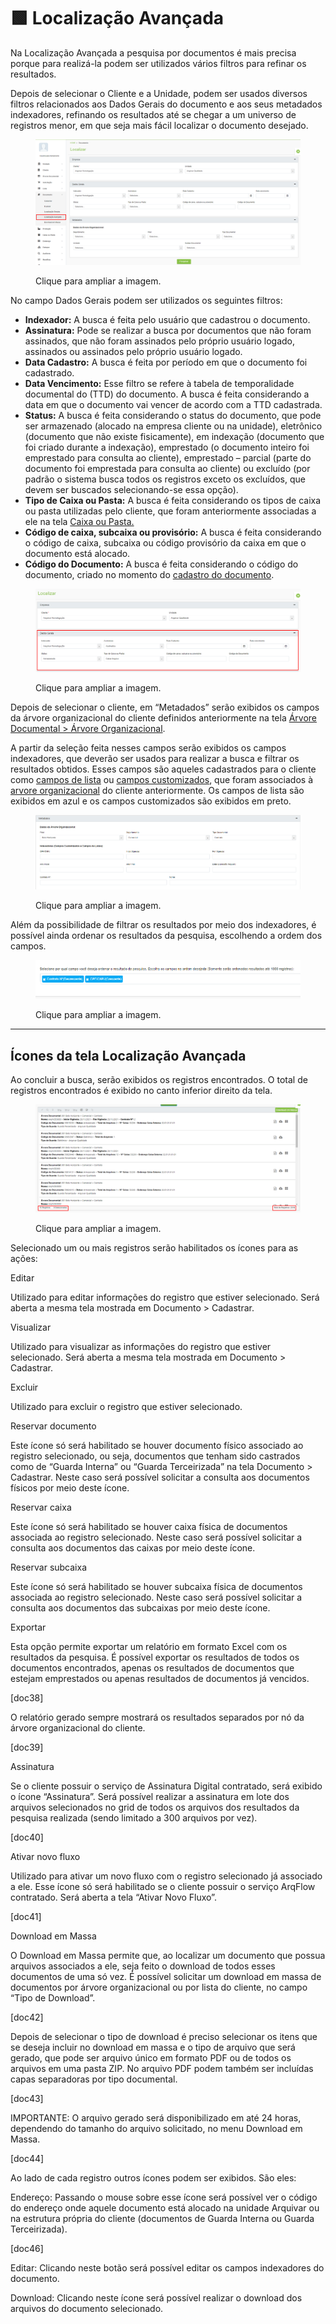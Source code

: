 # 🟩 Localização Avançada

Na Localização Avançada a pesquisa por documentos é mais precisa porque para realizá-la podem ser utilizados vários filtros para refinar os resultados. &#x20;

Depois de selecionar o Cliente e a Unidade, podem ser usados diversos filtros relacionados aos Dados Gerais do documento e aos seus metadados indexadores, refinando os resultados até se chegar a um universo de registros menor, em que seja mais fácil localizar o documento desejado. &#x20;

<figure><img src="../.gitbook/assets/documento12.png" alt=""><figcaption><p>Clique para ampliar a imagem.</p></figcaption></figure>

No campo Dados Gerais podem ser utilizados os seguintes filtros:&#x20;

* **Indexador:** A busca é feita pelo usuário que cadastrou o documento.&#x20;
* **Assinatura:** Pode se realizar a busca por documentos que não foram assinados, que não foram assinados pelo próprio usuário logado, assinados ou assinados pelo próprio usuário logado.&#x20;
* **Data Cadastro:** A busca é feita por período em que o documento foi cadastrado.&#x20;
* **Data Vencimento:** Esse filtro se refere à tabela de temporalidade documental do (TTD) do documento. A busca é feita considerando a data em que o documento vai vencer de acordo com a TTD cadastrada.&#x20;
* **Status:** A busca é feita considerando o status do documento, que pode ser armazenado (alocado na empresa cliente ou na unidade), eletrônico (documento que não existe fisicamente), em indexação (documento que foi criado durante a indexação), emprestado (o documento inteiro foi emprestado para consulta ao cliente), emprestado – parcial (parte do documento foi emprestada para consulta ao cliente) ou excluído (por padrão o sistema busca todos os registros exceto os excluídos, que devem ser buscados selecionando-se essa opção). &#x20;
* **Tipo de Caixa ou Pasta:** A busca é feita considerando os tipos de caixa ou pasta utilizadas pelo cliente, que foram anteriormente associadas a ele na tela [Caixa ou Pasta.](../caixa-ou-pasta/criar.md)&#x20;
* **Código de caixa, subcaixa ou provisório:** A busca é feita considerando o código de caixa, subcaixa ou código provisório da caixa em que o documento está alocado. &#x20;
* **Código do Documento:** A busca é feita considerando o código do documento, criado no momento do [cadastro do documento](cadastrar.md). &#x20;

<figure><img src="../.gitbook/assets/doc47.png" alt=""><figcaption><p>Clique para ampliar a imagem.</p></figcaption></figure>

Depois de selecionar o cliente, em “Metadados” serão exibidos os campos da árvore organizacional do cliente definidos anteriormente na tela [Árvore Documental > Árvore Organizacional](../arvore-documental/arvore-organizacional.md).&#x20;

A partir da seleção feita nesses campos serão exibidos os campos indexadores, que deverão ser usados para realizar a busca e filtrar os resultados obtidos. Esses campos são aqueles cadastrados para o cliente como [campos de lista](../lista/) ou [campos customizados](../arvore-documental/campo-customizado.md), que foram associados à [arvore organizacional](../arvore-documental/arvore-organizacional.md) do cliente anteriormente. Os campos de lista são exibidos em azul e os campos customizados são exibidos em preto.&#x20;

<figure><img src="../.gitbook/assets/doc48.png" alt=""><figcaption><p>Clique para ampliar a imagem.</p></figcaption></figure>

Além da possibilidade de filtrar os resultados por meio dos indexadores, é possível ainda ordenar os resultados da pesquisa, escolhendo a ordem dos campos. &#x20;

<figure><img src="../.gitbook/assets/doc49.png" alt=""><figcaption><p>Clique para ampliar a imagem.</p></figcaption></figure>

***

## Ícones da tela Localização Avançada&#x20;

Ao concluir a busca, serão exibidos os registros encontrados. O total de registros encontrados é exibido no canto inferior direito da tela. &#x20;

<figure><img src="../.gitbook/assets/doc50.png" alt=""><figcaption><p>Clique para ampliar a imagem.</p></figcaption></figure>

Selecionado um ou mais registros serão habilitados os ícones para as ações:&#x20;

Editar&#x20;

Utilizado para editar informações do registro que estiver selecionado. Será aberta a mesma tela mostrada em Documento > Cadastrar.&#x20;

Visualizar&#x20;

Utilizado para visualizar as informações do registro que estiver selecionado. Será aberta a mesma tela mostrada em Documento > Cadastrar.&#x20;

Excluir&#x20;

Utilizado para excluir o registro que estiver selecionado.&#x20;

Reservar documento&#x20;

Este ícone só será habilitado se houver documento físico associado ao registro selecionado, ou seja, documentos que tenham sido castrados como de “Guarda Interna” ou “Guarda Terceirizada” na tela Documento > Cadastrar. Neste caso será possível solicitar a consulta aos documentos físicos por meio deste ícone.&#x20;

Reservar caixa&#x20;

Este ícone só será habilitado se houver caixa física de documentos associada ao registro selecionado. Neste caso será possível solicitar a consulta aos documentos das caixas por meio deste ícone.&#x20;

Reservar subcaixa&#x20;

Este ícone só será habilitado se houver subcaixa física de documentos associada ao registro selecionado. Neste caso será possível solicitar a consulta aos documentos das subcaixas por meio deste ícone.&#x20;

Exportar&#x20;

Esta opção permite exportar um relatório em formato Excel com os resultados da pesquisa. É possível exportar os resultados de todos os documentos encontrados, apenas os resultados de documentos que estejam emprestados ou apenas resultados de documentos já vencidos.  &#x20;

\[doc38]&#x20;

O relatório gerado sempre mostrará os resultados separados por nó da árvore organizacional do cliente.&#x20;

\[doc39]&#x20;

Assinatura&#x20;

Se o cliente possuir o serviço de Assinatura Digital contratado, será exibido o ícone “Assinatura”. Será possível realizar a assinatura em lote dos arquivos selecionados no grid de todos os arquivos dos resultados da pesquisa realizada (sendo limitado a 300 arquivos por vez).&#x20;

\[doc40]&#x20;

Ativar novo fluxo&#x20;

Utilizado para ativar um novo fluxo com o registro selecionado já associado a ele. Esse ícone só será habilitado se o cliente possuir o serviço ArqFlow contratado. Será aberta a tela “Ativar Novo Fluxo”.&#x20;

\[doc41]&#x20;

Download em Massa&#x20;

O Download em Massa permite que, ao localizar um documento que possua arquivos associados a ele, seja feito o download de todos esses documentos de uma só vez. É possível solicitar um download em massa de documentos por árvore organizacional ou por lista do cliente, no campo “Tipo de Download”.&#x20;

\[doc42]&#x20;

Depois de selecionar o tipo de download é preciso selecionar os itens que se deseja incluir no download em massa e o tipo de arquivo que será gerado, que pode ser arquivo único em formato PDF ou de todos os arquivos em uma pasta ZIP. No arquivo PDF podem também ser incluídas capas separadoras por tipo documental.  &#x20;

\[doc43]&#x20;

IMPORTANTE: O arquivo gerado será disponibilizado em até 24 horas, dependendo do tamanho do arquivo solicitado, no menu Download em Massa.  &#x20;

\[doc44]&#x20;

Ao lado de cada registro outros ícones podem ser exibidos. São eles:&#x20;

Endereço: Passando o mouse sobre esse ícone será possível ver o código do endereço onde aquele documento está alocado na unidade Arquivar ou na estrutura própria do cliente (documentos de Guarda Interna ou Guarda Terceirizada).&#x20;

\[doc46]&#x20;

Editar: Clicando neste botão será possível editar os campos indexadores do documento.&#x20;

Download: Clicando neste ícone será possível realizar o download dos arquivos do documento selecionado.&#x20;
